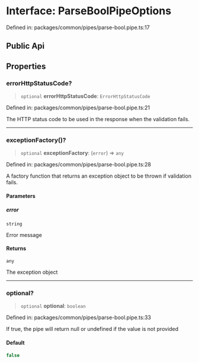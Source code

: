 # Interface: ParseBoolPipeOptions

Defined in: packages/common/pipes/parse-bool.pipe.ts:17

## Public Api

## Properties

### errorHttpStatusCode?

> `optional` **errorHttpStatusCode**: `ErrorHttpStatusCode`

Defined in: packages/common/pipes/parse-bool.pipe.ts:21

The HTTP status code to be used in the response when the validation fails.

***

### exceptionFactory()?

> `optional` **exceptionFactory**: (`error`) => `any`

Defined in: packages/common/pipes/parse-bool.pipe.ts:28

A factory function that returns an exception object to be thrown
if validation fails.

#### Parameters

##### error

`string`

Error message

#### Returns

`any`

The exception object

***

### optional?

> `optional` **optional**: `boolean`

Defined in: packages/common/pipes/parse-bool.pipe.ts:33

If true, the pipe will return null or undefined if the value is not provided

#### Default

```ts
false
```
